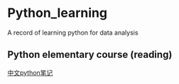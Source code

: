 # Python_learning
A record of learning python for data analysis

## Python elementary course (reading)
[中文python笔记](http://nbviewer.jupyter.org/github/lijin-THU/notes-python/blob/master/index.ipynb)
